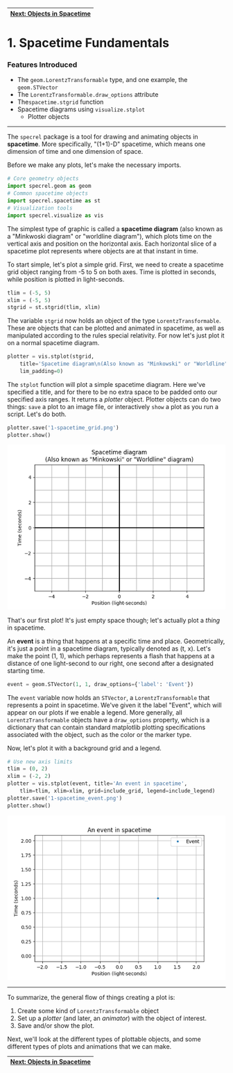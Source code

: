 | [Next: Objects in Spacetime](2-objects.md) |
| --- |

# 1. Spacetime Fundamentals

### Features Introduced
- The `geom.LorentzTransformable` type, and one example, the `geom.STVector`
- The `LorentzTransformable.draw_options` attribute
- The`spacetime.stgrid` function
- Spacetime diagrams using `visualize.stplot`
    - Plotter objects

---

The `specrel` package is a tool for drawing and animating objects in **spacetime**. More specifically, "(1+1)-D" spacetime, which means one dimension of time and one dimension of space.

Before we make any plots, let's make the necessary imports.

```python
# Core geometry objects
import specrel.geom as geom
# Common spacetime objects
import specrel.spacetime as st
# Visualization tools
import specrel.visualize as vis
```

The simplest type of graphic is called a **spacetime diagram** (also known as a "Minkwoski diagram" or "worldline diagram"), which plots time on the vertical axis and position on the horizontal axis. Each horizontal slice of a spacetime plot represents where objects are at that instant in time.

To start simple, let's plot a simple grid. First, we need to create a spacetime grid object ranging from -5 to 5 on both axes. Time is plotted in seconds, while position is plotted in light-seconds.

```python
tlim = (-5, 5)
xlim = (-5, 5)
stgrid = st.stgrid(tlim, xlim)
```

The variable `stgrid` now holds an object of the type `LorentzTransformable`. These are objects that can be plotted and animated in spacetime, as well as manipulated according to the rules special relativity. For now let's just plot it on a normal spacetime diagram.

```python
plotter = vis.stplot(stgrid,
    title='Spacetime diagram\n(Also known as "Minkowski" or "Worldline" diagram)',
    lim_padding=0)
```

The `stplot` function will plot a simple spacetime diagram. Here we've specified a title, and for there to be no extra space to be padded onto our specified axis ranges. It returns a *plotter* object. Plotter objects can do two things: `save` a plot to an image file, or interactively `show` a plot as you run a script. Let's do both.

```python
plotter.save('1-spacetime_grid.png')
plotter.show()
```
![A spacetime grid](figures/1-spacetime_grid.png)

That's our first plot! It's just empty space though; let's actually plot a *thing* in spacetime.

An **event** is a thing that happens at a specific time and place. Geometrically, it's just a point in a spacetime diagram, typically denoted as (t, x). Let's make the point (1, 1), which perhaps represents a flash that happens at a distance of one light-second to our right, one second after a designated starting time.

```python
event = geom.STVector(1, 1, draw_options={'label': 'Event'})
```

The `event` variable now holds an `STVector`, a `LorentzTransformable` that represents a point in spacetime. We've given it the label "Event", which will appear on our plots if we enable a legend. More generally, all `LorentzTransformable` objects have a `draw_options` property, which is a dictionary that can contain standard matplotlib plotting specifications associated with the object, such as the color or the marker type.

Now, let's plot it with a background grid and a legend.

```python
# Use new axis limits
tlim = (0, 2)
xlim = (-2, 2)
plotter = vis.stplot(event, title='An event in spacetime',
    tlim=tlim, xlim=xlim, grid=include_grid, legend=include_legend)
plotter.save('1-spacetime_event.png')
plotter.show()
```
![A spacetime event](figures/1-spacetime_event.png)

---

To summarize, the general flow of things creating a plot is:

1. Create some kind of `LorentzTransformable` object
2. Set up a *plotter* (and later, an *animator*) with the object of interest.
3. Save and/or show the plot.

Next, we'll look at the different types of plottable objects, and some different types of plots and animations that we can make.

| [Next: Objects in Spacetime](2-objects.md)
| ---